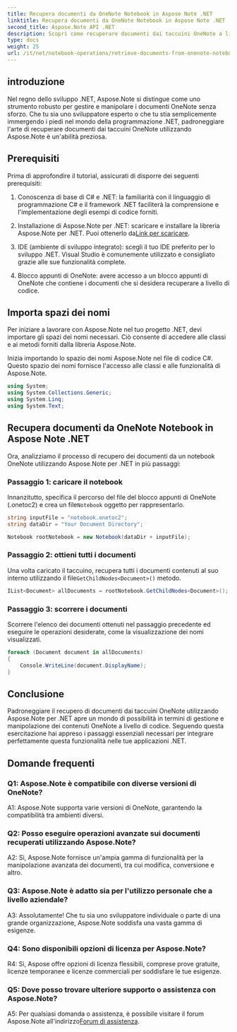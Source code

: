 ```yaml
---
title: Recupera documenti da OneNote Notebook in Aspose Note .NET
linktitle: Recupera documenti da OneNote Notebook in Aspose Note .NET
second_title: Aspose.Note API .NET
description: Scopri come recuperare documenti dai taccuini OneNote a livello di codice utilizzando Aspose.Note per .NET, consentendo un'integrazione e una manipolazione perfette.
type: docs
weight: 25
url: /it/net/notebook-operations/retrieve-documents-from-onenote-notebook/
---
```

## introduzione

Nel regno dello sviluppo .NET, Aspose.Note si distingue come uno strumento robusto per gestire e manipolare i documenti OneNote senza sforzo. Che tu sia uno sviluppatore esperto o che tu stia semplicemente immergendo i piedi nel mondo della programmazione .NET, padroneggiare l'arte di recuperare documenti dai taccuini OneNote utilizzando Aspose.Note è un'abilità preziosa.

## Prerequisiti

Prima di approfondire il tutorial, assicurati di disporre dei seguenti prerequisiti:

1. Conoscenza di base di C# e .NET: la familiarità con il linguaggio di programmazione C# e il framework .NET faciliterà la comprensione e l'implementazione degli esempi di codice forniti.

2.  Installazione di Aspose.Note per .NET: scaricare e installare la libreria Aspose.Note per .NET. Puoi ottenerlo da[Link per scaricare](https://releases.aspose.com/note/net/).

3. IDE (ambiente di sviluppo integrato): scegli il tuo IDE preferito per lo sviluppo .NET. Visual Studio è comunemente utilizzato e consigliato grazie alle sue funzionalità complete.

4. Blocco appunti di OneNote: avere accesso a un blocco appunti di OneNote che contiene i documenti che si desidera recuperare a livello di codice.

## Importa spazi dei nomi

Per iniziare a lavorare con Aspose.Note nel tuo progetto .NET, devi importare gli spazi dei nomi necessari. Ciò consente di accedere alle classi e ai metodi forniti dalla libreria Aspose.Note.

Inizia importando lo spazio dei nomi Aspose.Note nel file di codice C#. Questo spazio dei nomi fornisce l'accesso alle classi e alle funzionalità di Aspose.Note.

```csharp
using System;
using System.Collections.Generic;
using System.Linq;
using System.Text;
```

## Recupera documenti da OneNote Notebook in Aspose Note .NET

Ora, analizziamo il processo di recupero dei documenti da un notebook OneNote utilizzando Aspose.Note per .NET in più passaggi:

### Passaggio 1: caricare il notebook

 Innanzitutto, specifica il percorso del file del blocco appunti di OneNote (.onetoc2) e crea un file`Notebook` oggetto per rappresentarlo.

```csharp
string inputFile = "notebook.onetoc2";
string dataDir = "Your Document Directory";

Notebook rootNotebook = new Notebook(dataDir + inputFile);
```

### Passaggio 2: ottieni tutti i documenti

 Una volta caricato il taccuino, recupera tutti i documenti contenuti al suo interno utilizzando il file`GetChildNodes<Document>()` metodo.

```csharp
IList<Document> allDocuments = rootNotebook.GetChildNodes<Document>();
```

### Passaggio 3: scorrere i documenti

Scorrere l'elenco dei documenti ottenuti nel passaggio precedente ed eseguire le operazioni desiderate, come la visualizzazione dei nomi visualizzati.

```csharp
foreach (Document document in allDocuments) 
{
    Console.WriteLine(document.DisplayName);
}
```

## Conclusione

Padroneggiare il recupero di documenti dai taccuini OneNote utilizzando Aspose.Note per .NET apre un mondo di possibilità in termini di gestione e manipolazione dei contenuti OneNote a livello di codice. Seguendo questa esercitazione hai appreso i passaggi essenziali necessari per integrare perfettamente questa funzionalità nelle tue applicazioni .NET.

## Domande frequenti

### Q1: Aspose.Note è compatibile con diverse versioni di OneNote?

A1: Aspose.Note supporta varie versioni di OneNote, garantendo la compatibilità tra ambienti diversi.

### Q2: Posso eseguire operazioni avanzate sui documenti recuperati utilizzando Aspose.Note?

A2: Sì, Aspose.Note fornisce un'ampia gamma di funzionalità per la manipolazione avanzata dei documenti, tra cui modifica, conversione e altro.

### Q3: Aspose.Note è adatto sia per l'utilizzo personale che a livello aziendale?

A3: Assolutamente! Che tu sia uno sviluppatore individuale o parte di una grande organizzazione, Aspose.Note soddisfa una vasta gamma di esigenze.

### Q4: Sono disponibili opzioni di licenza per Aspose.Note?

R4: Sì, Aspose offre opzioni di licenza flessibili, comprese prove gratuite, licenze temporanee e licenze commerciali per soddisfare le tue esigenze.

### Q5: Dove posso trovare ulteriore supporto o assistenza con Aspose.Note?

 A5: Per qualsiasi domanda o assistenza, è possibile visitare il forum Aspose.Note all'indirizzo[Forum di assistenza](https://forum.aspose.com/c/note/28).